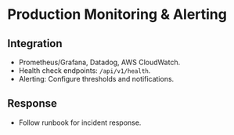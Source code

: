 # Production Monitoring & Alerting

## Integration
- Prometheus/Grafana, Datadog, AWS CloudWatch.
- Health check endpoints: `/api/v1/health`.
- Alerting: Configure thresholds and notifications.

## Response
- Follow runbook for incident response.
